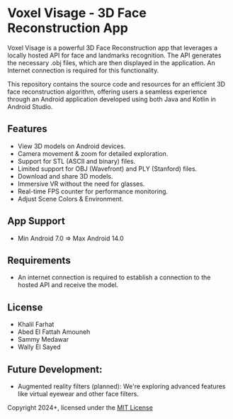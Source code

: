 # Voxel Visage - 3D Face Reconstruction App

Voxel Visage is a powerful 3D Face Reconstruction app that leverages a locally hosted API for face and landmarks recognition. The API generates the necessary .obj files, which are then displayed in the application. An Internet connection is required for this functionality.

This repository contains the source code and resources for an efficient 3D face reconstruction algorithm, offering users a seamless experience through an Android application developed using both Java and Kotlin in Android Studio.

## Features

- View 3D models on Android devices.
- Camera movement & zoom for detailed exploration. 
- Support for STL (ASCII and binary) files.
- Limited support for OBJ (Wavefront) and PLY (Stanford) files.
- Download and share 3D models.
- Immersive VR without the need for glasses.
- Real-time FPS counter for performance monitoring.
- Adjust Scene Colors & Environment.
  
## App Support

- Min Android 7.0 => Max Android 14.0

## Requirements

- An internet connection is required to establish a connection to the hosted API and receive the model.
  
## License

- Khalil Farhat
- Abed El Fattah Amouneh
- Sammy Medawar
- Wally El Sayed

## Future Development:

- Augmented reality filters (planned): We're exploring advanced features like virtual eyewear and other face filters.

Copyright 2024+, licensed under the [MIT License](https://opensource.org/licenses/MIT)
